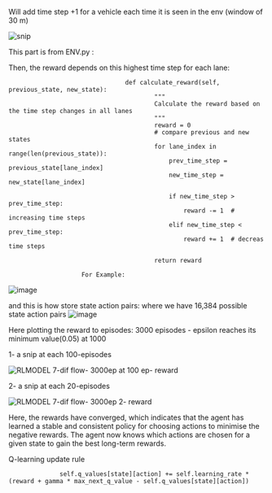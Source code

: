 
 Will add time step +1 for a vehicle each time it is seen in the env (window of 30 m) 


![snip](https://github.com/user-attachments/assets/7b7ef096-d9dd-44a7-980c-05f80babfb51)


This part is from ENV.py :

            


Then, the reward depends on this highest time step for each lane:

                                    def calculate_reward(self, previous_state, new_state):
                                            """
                                            Calculate the reward based on the time step changes in all lanes
                                            """
                                            reward = 0
                                            # compare previous and new states
                                            for lane_index in range(len(previous_state)):
                                                prev_time_step = previous_state[lane_index]
                                                new_time_step = new_state[lane_index]
                                    
                                                if new_time_step > prev_time_step:
                                                    reward -= 1  # increasing time steps
                                                elif new_time_step < prev_time_step:
                                                    reward += 1  # decreas time steps
                                    
                                            return reward

                        For Example:
                        
![image](https://github.com/user-attachments/assets/8279417f-7e43-4623-9760-7d344039479e)

and this is how store state action pairs: 
where we have 16,384 possible state action pairs 
![image](https://github.com/user-attachments/assets/49e7a7e9-789f-4289-8c39-3a925112fe18)





Here plotting the reward to episodes: 
3000 episodes - epsilon reaches its minimum value(0.05) at 1000 

1- a snip at each 100-episodes 


![RLMODEL 7-dif flow- 3000ep at 100 ep- reward](https://github.com/user-attachments/assets/3c7458b2-e249-49e5-b655-5e912b8e7e14)

2- a snip at each 20-episodes 

![RLMODEL 7-dif flow- 3000ep 2- reward](https://github.com/user-attachments/assets/0f77eff1-c267-46db-8fa5-b2dd642eff37)



Here, the rewards have converged, which indicates that the agent has learned a stable and consistent policy for choosing actions to minimise the negative rewards. The agent now knows which actions are chosen for a given state to gain the best long-term rewards.




Q-learning update rule
                  
                  
                  
                  self.q_values[state][action] += self.learning_rate * (reward + gamma * max_next_q_value - self.q_values[state][action])


